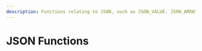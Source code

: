 ```yaml
---
description: Functions relating to JSON, such as JSON_VALUE, JSON_ARRAY etc...
---
```


# JSON Functions

